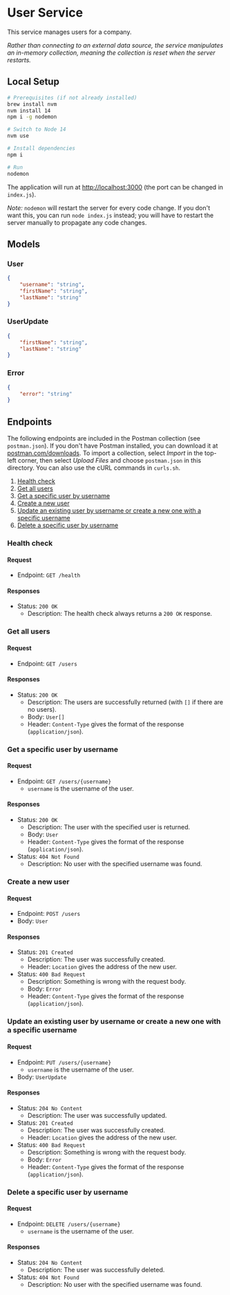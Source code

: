 # User Service

This service manages users for a company.

*Rather than connecting to an external data source, the service manipulates an in-memory collection, meaning the collection is reset when the server restarts.*

## Local Setup

```sh
# Prerequisites (if not already installed)
brew install nvm
nvm install 14
npm i -g nodemon

# Switch to Node 14
nvm use

# Install dependencies
npm i

# Run
nodemon
```

The application will run at <http://localhost:3000> (the port can be changed in `index.js`).

*Note:* `nodemon` will restart the server for every code change. If you don't want this, you can run `node index.js` instead; you will have to restart the server manually to propagate any code changes.

## Models

### User

```json
{
    "username": "string",
    "firstName": "string",
    "lastName": "string"
}
```

### UserUpdate

```json
{
    "firstName": "string",
    "lastName": "string"
}
```

### Error

```json
{
    "error": "string"
}
```

## Endpoints

The following endpoints are included in the Postman collection (see `postman.json`). If you don't have Postman installed, you can download it at [postman.com/downloads](https://www.postman.com/downloads/). To import a collection, select _Import_ in the top-left corner, then select _Upload Files_ and choose `postman.json` in this directory. You can also use the cURL commands in `curls.sh`.

1. [Health check](https://github.com/ryanlawson/intro-to-apis#health-check)
2. [Get all users](https://github.com/ryanlawson/intro-to-apis#get-all-users)
3. [Get a specific user by username](https://github.com/ryanlawson/intro-to-apis#get-a-specific-user-by-username)
4. [Create a new user](https://github.com/ryanlawson/intro-to-apis#create-a-new-user)
5. [Update an existing user by username or create a new one with a specific username](https://github.com/ryanlawson/intro-to-apis#update-an-existing-user-by-username-or-create-a-new-one-with-a-specific-username)
6. [Delete a specific user by username](https://github.com/ryanlawson/intro-to-apis#delete-a-specific-user-by-username)

### Health check

#### Request

- Endpoint: `GET /health`

#### Responses

- Status: `200 OK`
    - Description: The health check always returns a `200 OK` response.

### Get all users

#### Request

- Endpoint: `GET /users`

#### Responses

- Status: `200 OK`
    - Description: The users are successfully returned (with `[]` if there are no users).
    - Body: `User[]`
    - Header: `Content-Type` gives the format of the response (`application/json`).

### Get a specific user by username

#### Request

- Endpoint: `GET /users/{username}`
    - `username` is the username of the user.

#### Responses

- Status: `200 OK`
    - Description: The user with the specified user is returned.
    - Body: `User`
    - Header: `Content-Type` gives the format of the response (`application/json`).
- Status: `404 Not Found`
    - Description: No user with the specified username was found.

### Create a new user

#### Request

- Endpoint: `POST /users`
- Body: `User`

#### Responses

- Status: `201 Created`
    - Description: The user was successfully created.
    - Header: `Location` gives the address of the new user.
- Status: `400 Bad Request`
    - Description: Something is wrong with the request body.
    - Body: `Error`
    - Header: `Content-Type` gives the format of the response (`application/json`).

### Update an existing user by username or create a new one with a specific username

#### Request

- Endpoint: `PUT /users/{username}`
    - `username` is the username of the user.
- Body: `UserUpdate`

#### Responses

- Status: `204 No Content`
    - Description: The user was successfully updated.
- Status: `201 Created`
    - Description: The user was successfully created.
    - Header: `Location` gives the address of the new user.
- Status: `400 Bad Request`
    - Description: Something is wrong with the request body.
    - Body: `Error`
    - Header: `Content-Type` gives the format of the response (`application/json`).

### Delete a specific user by username

#### Request

- Endpoint: `DELETE /users/{username}`
    - `username` is the username of the user.

#### Responses

- Status: `204 No Content`
    - Description: The user was successfully deleted.
- Status: `404 Not Found`
    - Description: No user with the specified username was found.
